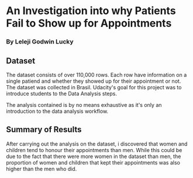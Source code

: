 # An Investigation into why Patients Fail to Show up for Appointments

### By Leleji Godwin Lucky

## Dataset
The dataset consists of over 110,000 rows. Each row have information on a single patiend and whether they showed up for their appointment or not.
The dataset was collected in Brasil. Udacity's goal for this project was to introduce students to the Data Analysis steps.

The analysis contained is by no means exhaustive as it's only an introduction to the data analysis workflow.

## Summary of Results
After carrying out the analysis on the dataset, i discovered that women and children tend to honour their appointments than men.
While this could be due to the fact that there were more women in the dataset than men, the proportion of women and children that kept their appointments was also higher than the men who did.